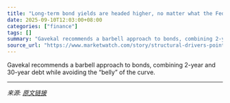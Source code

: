 ```yaml
---
title: "Long-term bond yields are headed higher, no matter what the Fed does, says this strategist"
date: 2025-09-10T12:03:00+08:00
categories: ["finance"]
tags: []
summary: "Gavekal recommends a barbell approach to bonds, combining 2-year and 30-year debt while avoiding the “belly” of the curve."
source_url: "https://www.marketwatch.com/story/structural-drivers-point-to-higher-long-term-bond-yields-no-matter-what-the-fed-does-says-this-strategist-e1688f22?mod=mw_rss_topstories"
---
```


Gavekal recommends a barbell approach to bonds, combining 2-year and 30-year debt while avoiding the “belly” of the curve.

---

*来源: [原文链接](https://www.marketwatch.com/story/structural-drivers-point-to-higher-long-term-bond-yields-no-matter-what-the-fed-does-says-this-strategist-e1688f22?mod=mw_rss_topstories)*
